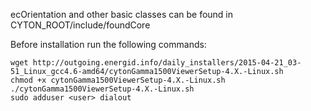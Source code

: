 ecOrientation and other basic classes can be found in CYTON_ROOT/include/foundCore

Before installation run the following commands:

    wget http://outgoing.energid.info/daily_installers/2015-04-21_03-51_Linux_gcc4.6-amd64/cytonGamma1500ViewerSetup-4.X.-Linux.sh
    chmod +x cytonGamma1500ViewerSetup-4.X.-Linux.sh
    ./cytonGamma1500ViewerSetup-4.X.-Linux.sh
    sudo adduser <user> dialout

